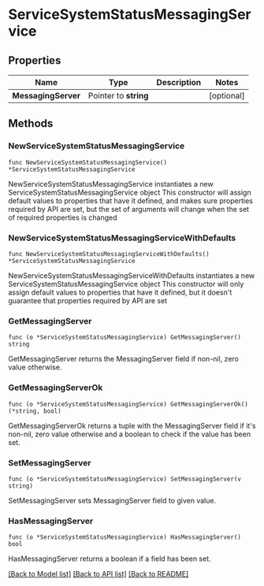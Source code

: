 # ServiceSystemStatusMessagingService

## Properties

Name | Type | Description | Notes
------------ | ------------- | ------------- | -------------
**MessagingServer** | Pointer to **string** |  | [optional] 

## Methods

### NewServiceSystemStatusMessagingService

`func NewServiceSystemStatusMessagingService() *ServiceSystemStatusMessagingService`

NewServiceSystemStatusMessagingService instantiates a new ServiceSystemStatusMessagingService object
This constructor will assign default values to properties that have it defined,
and makes sure properties required by API are set, but the set of arguments
will change when the set of required properties is changed

### NewServiceSystemStatusMessagingServiceWithDefaults

`func NewServiceSystemStatusMessagingServiceWithDefaults() *ServiceSystemStatusMessagingService`

NewServiceSystemStatusMessagingServiceWithDefaults instantiates a new ServiceSystemStatusMessagingService object
This constructor will only assign default values to properties that have it defined,
but it doesn't guarantee that properties required by API are set

### GetMessagingServer

`func (o *ServiceSystemStatusMessagingService) GetMessagingServer() string`

GetMessagingServer returns the MessagingServer field if non-nil, zero value otherwise.

### GetMessagingServerOk

`func (o *ServiceSystemStatusMessagingService) GetMessagingServerOk() (*string, bool)`

GetMessagingServerOk returns a tuple with the MessagingServer field if it's non-nil, zero value otherwise
and a boolean to check if the value has been set.

### SetMessagingServer

`func (o *ServiceSystemStatusMessagingService) SetMessagingServer(v string)`

SetMessagingServer sets MessagingServer field to given value.

### HasMessagingServer

`func (o *ServiceSystemStatusMessagingService) HasMessagingServer() bool`

HasMessagingServer returns a boolean if a field has been set.


[[Back to Model list]](../README.md#documentation-for-models) [[Back to API list]](../README.md#documentation-for-api-endpoints) [[Back to README]](../README.md)


